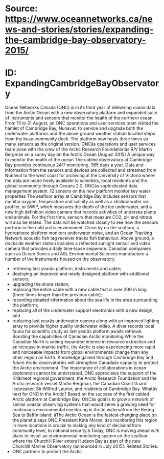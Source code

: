 # Source: https://www.oceannetworks.ca/news-and-stories/stories/expanding-the-cambridge-bay-observatory-2015/
# ID: ExpandingCambridgeBayObservatory

Ocean Networks Canada (ONC) is in its third year of delivering ocean data from the Arctic Ocean with a new observatory platform and expanded suite of instruments and sensors that monitor the health of the northern ocean.
From 15 to 31 August, an ONC operations and user services team visited the hamlet of Cambridge Bay, Nunavut, to service and upgrade both the underwater platforms and the above ground weather station located steps from the busy community dock. The platform now hosts three times as many sensors as the original version.
ONCâs operations and user services team pose with the crew of the Arctic Research Foundationâs R/V Martin Bergman on a sunny day on the Arctic Ocean (August 2015)
A unique way to monitor the health of the ocean
The cabled observatory at Cambridge Bay provides continuous 24/7 monitoring, 365 days a year. Data and information from the sensors and devices are collected and streamed from Nunavut to the west coast for archiving at the University of Victoria where the data are made freely available to scientists, local residents and the global community through Oceans 2.0, ONCâs sophisticated data management system.
12 sensors on the new platform monitor key water properties
The seafloor array at Cambridge Bay includes sensors that monitor oxygen, temperature and salinity as well as a shallow water ice profiler, or SWIP, which measures the depth of the ice underwater, and a new high definition video camera that records activities of undersea plants and animals. For the first time, sensors that measure CO2, pH and nitrate will also be tested. The data will be watched closely to see how the sensors perform in the cold arctic environment.
Close by on the seafloor, a hydrophone platform monitors underwater noise, and an Ocean Tracking Network acoustic fish tag receiver tracks fish behaviour. Above ground, a dockside weather station includes a reflected sunlight sensor and video camera that provides a daily time-lapse sequence. Canadian companies such as Ocean Sonics and ASL Environmental Sciences manufacture a number of the instruments housed on the observatory.
- retrieving last yearâs platform, instruments and cable;
- deploying an improved and newly designed platform with additional sensors;
- upgrading the shore station;
- replacing the entire cable with a new cable that is over 200 m long (three times longer than the previous cable);
- recording detailed information about the sea life in the area surrounding the platform;
- replacing all of the underwater support electronics with a new design; and
- replacing last yearâs underwater camera along with an improved lighting array to provide higher quality underwater video.
A diver records local fauna for scientific study as last yearâs platform awaits retrieval.
Boosting the capabilities of Canadian Arctic monitoring
While the Canadian North is seeing expanded interest in resource extraction and an increase in marine traffic, the Arctic is also experiencing more rapid and noticeable impacts from global environmental change than any other region on Earth. Knowledge gained through Cambridge Bay and future Arctic observatories will strengthen Canadaâs capacity to protect the Arctic environment.
The importance of collaborations in ocean exploration cannot be understated. ONC appreciates the support of the Kitikmeot regional government, the Arctic Research Foundation and the Arctic research vessel Martin Bergman, the Canadian Coast Guard icebreaker, Sir Wilfred Laurier, and residents of Cambridge Bay.
Whatâs next for ONC in the Arctic?
Based on the success of the first cabled Arctic platform at Cambridge Bay, ONCâs goal is to grow a network of similar coastal observing systems that would serve a growing need for continuous environmental monitoring in Arctic watersâfrom the Bering Sea to Baffin Island.
âThe Arctic Ocean is the fastest changing place on the planet,â says ONC President Kate Moran, âso monitoring this region in more locations is crucial to making any kind of decisionâfrom community level, to national security.â
Today, ONC is moving ahead with plans to install an environmental monitoring system on the seafloor where the Churchill River enters Hudson Bay as part of the new Churchill Marine Observatory (announced in July 2015).
Related Stories:
- ONC partners to protect the Arctic